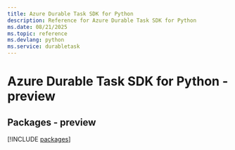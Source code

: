 ```yaml
---
title: Azure Durable Task SDK for Python
description: Reference for Azure Durable Task SDK for Python
ms.date: 08/21/2025
ms.topic: reference
ms.devlang: python
ms.service: durabletask
---
```

# Azure Durable Task SDK for Python - preview
## Packages - preview
[!INCLUDE [packages](durable-task-index.md)]